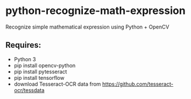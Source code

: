 # python-recognize-math-expression
Recognize simple mathematical expression using Python + OpenCV

## Requires:
- Python 3
- pip install opencv-python
- pip install pytesseract
- pip install tensorflow
- download Tesseract-OCR data from https://github.com/tesseract-ocr/tessdata